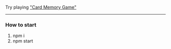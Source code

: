 <p>Try playing&nbsp;<a href='https://olyathecute.github.io/CardMemoryGame/'>"Card Memory Game"</a></p>

<hr>

### How to start

1. npm i
2. npm start
